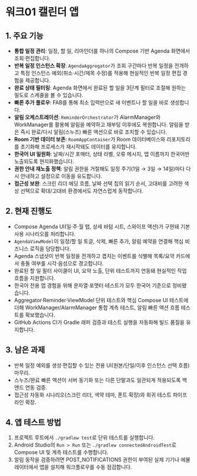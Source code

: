 # 워크01 캘린더 앱

## 1. 주요 기능
- **통합 일정 관리**: 일정, 할 일, 리마인더를 하나의 Compose 기반 Agenda 화면에서 조회·편집합니다.
- **반복 일정 인스턴스 확장**: `AgendaAggregator`가 조회 구간마다 반복 일정을 전개하고 특정 인스턴스 예외(취소·시간/제목 수정)를 적용해 현실적인 반복 일정 편집 경험을 제공합니다.
- **완료 상태 필터링**: Agenda 화면에서 완료된 할 일을 3단계 필터로 조절해 원하는 밀도로 스케줄을 볼 수 있습니다.
- **빠른 추가 플로우**: FAB를 통해 최소 입력만으로 새 이벤트나 할 일을 바로 생성합니다.
- **알림 오케스트레이션**: `ReminderOrchestrator`가 AlarmManager와 WorkManager를 활용해 알림을 예약하고 재부팅 이후에도 복원합니다. 알림을 받은 즉시 완료/다시 알림(스누즈) 빠른 액션으로 바로 조치할 수 있습니다.
- **Room 기반 데이터 보존**: `RoomAppContainer`가 Room 데이터베이스와 리포지토리를 초기화해 프로세스가 재시작돼도 데이터를 유지합니다.
- **한국어 UI 일원화**: 날짜/시간 포매터, 상태 라벨, 오류 메시지, 앱 이름까지 한국어만 노출되도록 현지화했습니다.
- **권한 안내 재노출 정책**: 알림 권한을 거절해도 일정 주기(1일 → 3일 → 14일)마다 다시 안내하고 설정으로 이동을 유도합니다.
- **접근성 보완**: 스크린 리더 헤딩 흐름, 날짜 선택 칩의 읽기 순서, 고대비를 고려한 색상 선택으로 확대/고대비 환경에서도 자연스럽게 동작합니다.

## 2. 현재 진행도
- Compose Agenda UI(일·주·월 탭, 상세 바텀 시트, 스와이프 액션)가 구현돼 기본 사용 시나리오를 처리합니다.
- `AgendaViewModel`이 일정/할 일 토글, 삭제, 빠른 추가, 알림 예약을 연결해 핵심 비즈니스 로직을 담당합니다.
- Agenda 스냅샷이 반복 일정을 전개하고 겹치는 이벤트를 식별해 목록/요약 카드에서 충돌 여부를 시각·음성으로 경고합니다.
- 완료된 할 일 필터 사이클이 UI, 요약 노출, 단위 테스트까지 연동돼 현실적인 작업 흐름을 지원합니다.
- 한국어 전용 앱 경험을 위해 문자열·포맷터·테스트가 모두 한국어 기준으로 정비됐습니다.
- Aggregator·Reminder·ViewModel 단위 테스트와 핵심 Compose UI 테스트에 더해 WorkManager/AlarmManager 통합 계측 테스트, 알림 빠른 액션 흐름 테스트를 확보했습니다.
- GitHub Actions CI가 Gradle 래퍼 검증과 테스트 실행을 자동화해 빌드 품질을 유지합니다.

## 3. 남은 과제
- 반복 일정 예외를 생성·편집할 수 있는 전용 UI(원본/단일/이후 인스턴스 선택 흐름) 마무리.
- 스누즈/완료 빠른 액션이 서버 동기화 또는 다른 단말과도 일관되게 적용되도록 백엔드 연동 검증.
- 접근성 자동화 시나리오(스크린 리더, 색약 테마, 폰트 확장)와 회귀 테스트 파이프라인 확장.

## 4. 앱 테스트 방법
1. 프로젝트 루트에서 `./gradlew test`로 단위 테스트를 실행합니다.
2. Android Studio의 `Run > Run` 또는 `./gradlew connectedAndroidTest`로 Compose UI 및 계측 테스트를 수행합니다.
3. 알림 동작을 검증하려면 POST_NOTIFICATIONS 권한이 부여된 실제 기기나 에뮬레이터에서 앱을 설치해 워크플로우를 수동 점검합니다.
